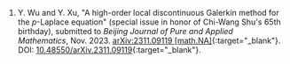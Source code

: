 1. Y. Wu and Y. Xu, "A high-order local discontinuous Galerkin method for the $p$-Laplace equation" (special issue in honor of Chi-Wang Shu's 65th birthday), submitted to *Beijing Journal of Pure and Applied Mathematics*, 
Nov. 2023. [arXiv:2311.09119 [math.NA]](https://arxiv.org/abs/2311.09119){:target="_blank"}. DOI: [10.48550/arXiv.2311.09119](https://doi.org/10.48550/arXiv.2311.09119){:target="_blank"}. 
